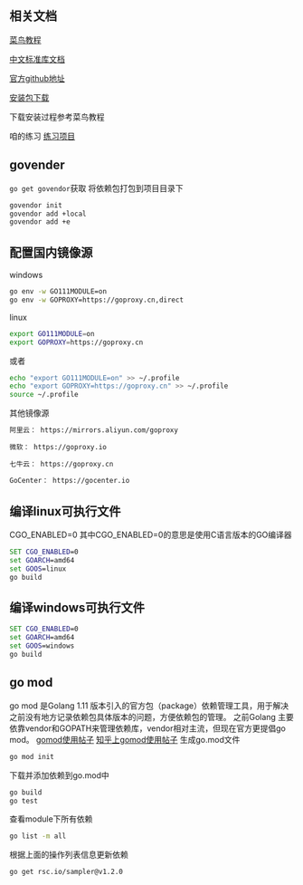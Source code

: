 ## 相关文档
[菜鸟教程](https://www.runoob.com/go/go-tutorial.html) 

[中文标准库文档](https://studygolang.com/pkgdoc) 

[官方github地址](https://github.com/golang/go) 

[安装包下载](https://golang.google.cn/dl/) 

下载安装过程参考菜鸟教程

咱的练习 [练习项目](https://github.com/wulusai2333/gostudy)
## govender
`go get govendor`获取
 将依赖包打包到项目目录下
```cmd
govendor init 
govendor add +local
govendor add +e
```
## 配置国内镜像源
windows
```bash
go env -w GO111MODULE=on
go env -w GOPROXY=https://goproxy.cn,direct

```
linux
```bash
export GO111MODULE=on
export GOPROXY=https://goproxy.cn

```
或者
```bash
echo "export GO111MODULE=on" >> ~/.profile
echo "export GOPROXY=https://goproxy.cn" >> ~/.profile
source ~/.profile

```
其他镜像源
```bash
阿里云： https://mirrors.aliyun.com/goproxy
 
微软： https://goproxy.io
 
七牛云： https://goproxy.cn
 
GoCenter： https://gocenter.io

```
## 编译linux可执行文件
CGO_ENABLED=0 其中CGO_ENABLED=0的意思是使用C语言版本的GO编译器
```cmd
SET CGO_ENABLED=0
set GOARCH=amd64
set GOOS=linux
go build
```
## 编译windows可执行文件
```cmd
SET CGO_ENABLED=0
set GOARCH=amd64
set GOOS=windows
go build
```
## go mod
go mod 是Golang 1.11 版本引入的官方包（package）依赖管理工具，用于解决之前没有地方记录依赖包具体版本的问题，方便依赖包的管理。
之前Golang 主要依靠vendor和GOPATH来管理依赖库，vendor相对主流，但现在官方更提倡go mod。
[gomod使用帖子](https://www.jianshu.com/p/1da8b06d7b10) 
[知乎上gomod使用帖子](https://zhuanlan.zhihu.com/p/59687626)
生成go.mod文件
```bash
go mod init
```
下载并添加依赖到go.mod中
```bash
go build
go test
```
查看module下所有依赖
```bash
go list -m all
```
根据上面的操作列表信息更新依赖
```bash
go get rsc.io/sampler@v1.2.0
```

